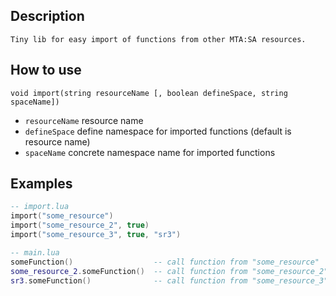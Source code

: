## Description

    Tiny lib for easy import of functions from other MTA:SA resources.

## How to use

`void import(string resourceName [, boolean defineSpace, string spaceName])`

- `resourceName` resource name
- `defineSpace` define namespace for imported functions (default is resource name)
- `spaceName` concrete namespace name for imported functions

## Examples

```lua
-- import.lua
import("some_resource")
import("some_resource_2", true)
import("some_resource_3", true, "sr3")

-- main.lua
someFunction()					-- call function from "some_resource"
some_resource_2.someFunction()	-- call function from "some_resource_2"
sr3.someFunction()				-- call function from "some_resource_3"
```